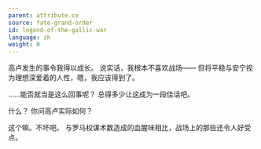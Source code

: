```yaml
---
parent: attribute.ce
source: fate-grand-order
id: legend-of-the-gallic-war
language: zh
weight: 0
---
```


高卢发生的事令我得以成长。
说实话，我根本不喜欢战场——
但将平稳与安宁视为理想深爱着的人性，嗯，我应该得到了。

……能否就当是这么回事呢？
总得多少让这成为一段佳话吧。

什么？
你问高卢实际如何？

这个嘛。不坏吧。
与罗马权谋术数造成的血腥味相比，战场上的那些还令人好受点。
